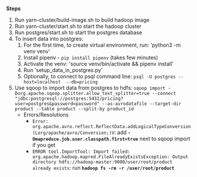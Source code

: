 **Steps**
1. Run yarn-cluster/build-image.sh to build hadoop image
2. Run yarn-cluster/start.sh to start the hadoop cluster
3. Run postgres/start.sh to start the postgres database
4. To insert data into postgres:
    1. For the first time, to create virtual environment, run: 'python3 -m venv venv'
    2. Install pipenv - `pip install pipenv` (takes few minutes)
    3. Activate the venv:  'source venv/bin/activate && pipenv install'
    4. Run 'setup_data_in_postgres.py'
    5. Optionally, to connect to psql command line: `psql -U postgres --host=localhost  --db=pricing`
5. Use sqoop to import data from postgres to hdfs:
```sqoop import -Dorg.apache.sqoop.splitter.allow_text_splitter=true --connect "jdbc:postgresql://postgres:5432/pricing?user=postgres&password=password" --as-avrodatafile --target-dir product --table product --split-by product_id```
    - Errors/Resolutions
        - ```Error: org.apache.avro.reflect.ReflectData.addLogicalTypeConversion(Lorg/apache/avro/Conversion;)V```: add **`-Dmapreduce.job.user.classpath.first=true`** next to sqoop import if you get
        - ```ERROR tool.ImportTool: Import failed: org.apache.hadoop.mapred.FileAlreadyExistsException: Output directory hdfs://hadoop-master:9000/user/root/product already exists```: run **`hadoop fs -rm -r /user/root/product`**